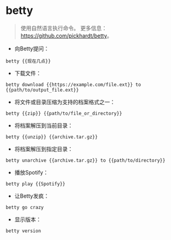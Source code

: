 # betty

> 使用自然语言执行命令。
> 更多信息：<https://github.com/pickhardt/betty>。

- 向Betty提问：

`betty {{现在几点}}`

- 下载文件：

`betty download {{https://example.com/file.ext}} to {{path/to/output_file.ext}}`

- 将文件或目录压缩为支持的档案格式之一：

`betty {{zip}} {{path/to/file_or_directory}}`

- 将档案解压到当前目录：

`betty {{unzip}} {{archive.tar.gz}}`

- 将档案解压到指定目录：

`betty unarchive {{archive.tar.gz}} to {{path/to/directory}}`

- 播放Spotify：

`betty play {{Spotify}}`

- 让Betty发疯：

`betty go crazy`

- 显示版本：

`betty version`